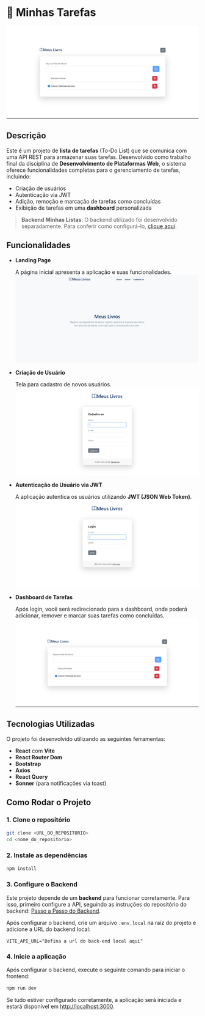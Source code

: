 # 📝 **Minhas Tarefas**

<p align="center">
  <img src="./assets/readme/back-end.jpg" alt="Dashboard" />
</p>

## Descrição

Este é um projeto de **lista de tarefas** (To-Do List) que se comunica com uma API REST para armazenar suas tarefas. Desenvolvido como trabalho final da disciplina de **Desenvolvimento de Plataformas Web**, o sistema oferece funcionalidades completas para o gerenciamento de tarefas, incluindo:

- Criação de usuários
- Autenticação via JWT
- Adição, remoção e marcação de tarefas como concluídas
- Exibição de tarefas em uma **dashboard** personalizada

> **Backend Minhas Listas**: O backend utilizado foi desenvolvido separadamente. Para conferir como configurá-lo, [clique aqui](minha-url).

## Funcionalidades

- **Landing Page**

  A página inicial apresenta a aplicação e suas funcionalidades.  
  ![Landing Page](/assets/readme/home.jpg "Home")

- **Criação de Usuário**

  Tela para cadastro de novos usuários.  
  ![Tela de cadastro de usuário](/assets/readme/cadastro.jpg "Cadastro")

- **Autenticação de Usuário via JWT**

  A aplicação autentica os usuários utilizando **JWT (JSON Web Token)**.  
  ![Tela de login](/assets/readme/login.jpg "Login")

- **Dashboard de Tarefas**

  Após login, você será redirecionado para a dashboard, onde poderá adicionar, remover e marcar suas tarefas como concluídas.  
  ![Dashboard](/assets/readme/dashboard.jpg "Dashboard")

## Tecnologias Utilizadas

O projeto foi desenvolvido utilizando as seguintes ferramentas:

- **React** com **Vite**
- **React Router Dom**
- **Bootstrap**
- **Axios**
- **React Query**
- **Sonner** (para notificações via toast)

## Como Rodar o Projeto

### 1. Clone o repositório

```bash
git clone <URL_DO_REPOSITORIO>
cd <nome_do_repositorio>
```

### 2. Instale as dependências

```bash
npm install
```

### 3. Configure o Backend

Este projeto depende de um **backend** para funcionar corretamente. Para isso, primeiro configure a API, seguindo as instruções do repositório do backend: [Passo a Passo do Backend](https://github.com/matheus-programmer/api-library-manager).

Após configurar o backend, crie um arquivo `.env.local` na raiz do projeto e adicione a URL do backend local:

```
VITE_API_URL="Defina a url do back-end local aqui"
```

### 4. Inicie a aplicação

Após configurar o backend, execute o seguinte comando para iniciar o frontend:

```bash
npm run dev
```

Se tudo estiver configurado corretamente, a aplicação será iniciada e estará disponível em [http://localhost:3000](http://localhost:3000).

